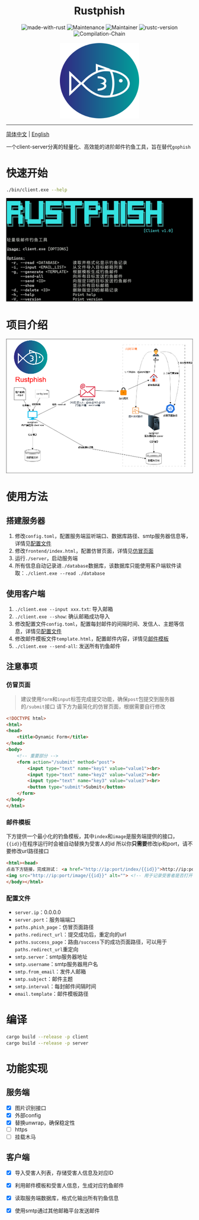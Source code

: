 <div align="center">
    <h1>Rustphish</h1>
    <img src="https://img.shields.io/badge/Made%20with-Rust-1f425f.svg" alt="made-with-rust">
    <img src="https://img.shields.io/badge/Maintained%3F-yes-green.svg" alt="Maintenance">
    <img src="https://img.shields.io/badge/Maintainer-Ky9oss-red" alt="Maintainer">
    <img src="https://img.shields.io/badge/rustc-1.84.0(nightly)-blue.svg" alt="rustc-version">
    <img src="https://img.shields.io/badge/compile-gnu-blue.svg" alt="Compilation-Chain">
    <br>
    <br>
    <img src="img/1.png" alt="" width="213.5" height="203.5">
</div>

---

[简体中文](./README.md) | [English](./README_EN.md)

一个client-server分离的轻量化、高效能的进阶邮件钓鱼工具，旨在替代`gophish`

# 快速开始
```bash
./bin/client.exe --help
```
![](img/2.png)

# 项目介绍
![](img/4.png)

# 使用方法
## 搭建服务器
1. 修改`config.toml`，配置服务端监听端口、数据库路径、smtp服务器信息等，详情见[配置文件](#配置文件)
2. 修改`frontend/index.html`，配置仿冒页面，详情见[仿冒页面](#仿冒页面)
3. 运行`./server`，启动服务端
4. 所有信息自动记录进`./database`数据库，该数据库只能使用客户端软件读取：`./client.exe --read ./database`

## 使用客户端
1. `./client.exe --input xxx.txt`: 导入邮箱
2. `./client.exe --show`: 确认邮箱成功导入
3. 修改配置文件`config.toml`，配置每封邮件的间隔时间、发信人、主题等信息，详情见[配置文件](#配置文件)
4. 修改邮件模板文件`template.html`，配置邮件内容，详情见[邮件模板](#邮件模板)
5. `./client.exe --send-all`: 发送所有钓鱼邮件

## 注意事项
### 仿冒页面
> 建议使用`form`和`input`标签完成提交功能，确保`post`包提交到服务器的`/submit`接口
请下方为最简化的仿冒页面，根据需要自行修改
```html
<!DOCTYPE html>
<html>
<head>
    <title>Dynamic Form</title>
</head>
<body>
    <!-- 重要部分 -->
    <form action="/submit" method="post">
        <input type="text" name="key1" value="value1"><br>
        <input type="text" name="key2" value="value2"><br>
        <input type="text" name="key3" value="value3"><br>
        <button type="submit">Submit</button>
    </form>
</body>
</html>
```

### 邮件模板
下方提供一个最小化的钓鱼模板，其中`index`和`image`是服务端提供的接口，`{{id}}`在程序运行时会被自动替换为受害人的id
所以你**只需要**修改ip和port，请不要修改url路径接口
```html
<html><head>
点击下方链接，完成测试： <a href="http://ip:port/index/{{id}}">http://ip:port/index/{{id}}</a>
<img src="http://ip:port/image/{{id}}" alt=""> <!-- 用于记录受害者是否打开邮件 -->
</body></html>
```

### 配置文件
- `server.ip`：0.0.0.0
- `server.port`：服务端端口
- `paths.phish_page`：仿冒页面路径
- `paths.redirect_url`：提交成功后，重定向的url
- `paths.success_page`：路由`/success`下的成功页面路径，可以用于`paths.redirect_url`重定向
- `smtp.server`：smtp服务器地址
- `smtp.username`：smtp服务器用户名
- `smtp.from_email`：发件人邮箱
- `smtp.subject`：邮件主题
- `smtp.interval`：每封邮件间隔时间
- `email.template`：邮件模板路径

# 编译
```bash
cargo build --release -p client
cargo build --release -p server
```

# 功能实现
## 服务端
- [x] 图片识别接口
- [x] 外部config
- [x] 替换unwrap，确保稳定性
- [ ] https
- [ ] 挂载木马

## 客户端
- [x] 导入受害人列表，存储受害人信息及对应ID
- [x] 利用邮件模板和受害人信息，生成对应钓鱼邮件
- [x] 读取服务端数据库，格式化输出所有钓鱼信息
- [x] 使用smtp通过其他邮箱平台发送邮件

